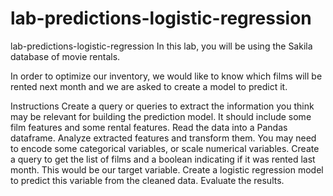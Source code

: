 # lab-predictions-logistic-regression
lab-predictions-logistic-regression
In this lab, you will be using the Sakila database of movie rentals.

In order to optimize our inventory, we would like to know which films will be rented next month and we are asked to create a model to predict it.

Instructions
Create a query or queries to extract the information you think may be relevant for building the prediction model. It should include some film features and some rental features.
Read the data into a Pandas dataframe.
Analyze extracted features and transform them. You may need to encode some categorical variables, or scale numerical variables.
Create a query to get the list of films and a boolean indicating if it was rented last month. This would be our target variable.
Create a logistic regression model to predict this variable from the cleaned data.
Evaluate the results.
